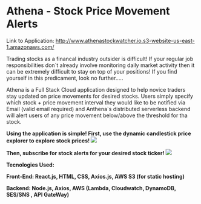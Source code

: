 # Athena - Stock Price Movement Alerts

Link to Application: http://www.athenastockwatcher.io.s3-website-us-east-1.amazonaws.com/

Trading stocks as a financal industry outsider is difficult! If your regular job responsibilities don`t already involve monitoring daily market activity then it can be extremely difficult to stay on top of your positions!
If you find yourself in this predicament, look no further.....

Athena is a Full Stack Cloud application designed to help novice traders stay updated on price movements for desired stocks. Users simply specify which stock + price movement interval they would like to be notified via Email (valid email required) and Anthena`s distributed serverless backend will alert users of any price movement below/above the threshold for tha stock.

<b>Using the application is simple! First, use the dynamic candlestick price explorer to explore stock prices!<b>
![](candlestick.gif)


<b>Then, subscribe for stock alerts for your desired stock ticker!<b>
![](emailsub.gif)





Tecnologies Used:
  
  Front-End: React.js, HTML, CSS, Axios.js, AWS S3 (for static hosting)
  
  Backend: Node.js, Axios, AWS (Lambda, Cloudwatch, DynamoDB, SES/SNS , API GateWay) 
